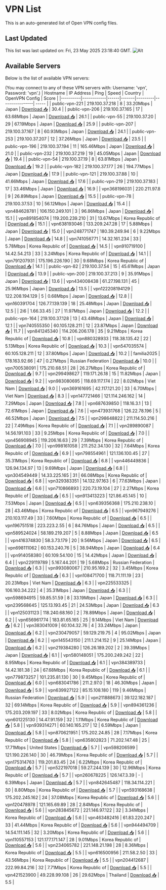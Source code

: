 # VPN List

This is an auto-generated list of Open VPN config files.

## Last Updated

This list was last updated on: Fri, 23 May 2025 23:18:40 GMT.
![Alt](https://repobeats.axiom.co/api/embed/186b98318ef1479477931607c1ad7d823f12451f.svg "Repobeats analytics image")

## Available Servers

Below is the list of available VPN servers:

(You may connect to any of these VPN servers with: Username: 'vpn', Password: 'vpn'.)
| Hostname | IP Address | Ping | Speed | Country | OpenVPN Config | Score |
|----------|------------|------|-------|---------|----------------| ----- |
| public-vpn-221 | 219.100.37.218 | 8 | 33.20Mbps | Japan | [Download 📥](./configs/server_0_JP.ovpn) | 30.4 |
| public-vpn-206 | 219.100.37.165 | 17 | 63.68Mbps | Japan | [Download 📥](./configs/server_1_JP.ovpn) | 26.1 |
| public-vpn-55 | 219.100.37.20 | 29 | 67.19Mbps | Japan | [Download 📥](./configs/server_2_JP.ovpn) | 25.9 |
| public-vpn-207 | 219.100.37.167 | 8 | 60.93Mbps | Japan | [Download 📥](./configs/server_3_JP.ovpn) | 24.1 |
| public-vpn-253 | 219.100.37.207 | 12 | 37.26Mbps | Japan | [Download 📥](./configs/server_4_JP.ovpn) | 23.5 |
| public-vpn-196 | 219.100.37.194 | 11 | 165.46Mbps | Japan | [Download 📥](./configs/server_5_JP.ovpn) | 21.0 |
| public-vpn-232 | 219.100.37.219 | 19 | 45.05Mbps | Japan | [Download 📥](./configs/server_6_JP.ovpn) | 19.4 |
| public-vpn-54 | 219.100.37.19 | 8 | 63.81Mbps | Japan | [Download 📥](./configs/server_7_JP.ovpn) | 19.2 |
| public-vpn-182 | 219.100.37.177 | 26 | 194.77Mbps | Japan | [Download 📥](./configs/server_8_JP.ovpn) | 17.9 |
| public-vpn-121 | 219.100.37.88 | 10 | 41.66Mbps | Japan | [Download 📥](./configs/server_9_JP.ovpn) | 17.6 |
| public-vpn-219 | 219.100.37.183 | 17 | 33.46Mbps | Japan | [Download 📥](./configs/server_10_JP.ovpn) | 16.9 |
| vpn368196031 | 220.211.97.8 | 9 | 26.89Mbps | Japan | [Download 📥](./configs/server_11_JP.ovpn) | 15.5 |
| public-vpn-78 | 219.100.37.53 | 10 | 56.12Mbps | Japan | [Download 📥](./configs/server_12_JP.ovpn) | 15.4 |
| vpn484628781 | 106.150.249.101 | 3 | 96.86Mbps | Japan | [Download 📥](./configs/server_13_JP.ovpn) | 15.1 |
| vpn891854074 | 119.200.239.210 | 31 | 13.67Mbps | Korea Republic of | [Download 📥](./configs/server_14_KR.ovpn) | 15.1 |
| vpn638193046 | 133.209.247.28 | 17 | 5.88Mbps | Japan | [Download 📥](./configs/server_15_JP.ovpn) | 15.0 |
| vpn248771747 | 180.39.249.94 | 6 | 9.22Mbps | Japan | [Download 📥](./configs/server_16_JP.ovpn) | 14.8 |
| vpn741056771 | 14.32.161.234 | 33 | 5.78Mbps | Korea Republic of | [Download 📥](./configs/server_17_KR.ovpn) | 14.5 |
| vpn910719100 | 14.42.54.213 | 33 | 3.24Mbps | Korea Republic of | [Download 📥](./configs/server_18_KR.ovpn) | 14.1 |
| vpn791207931 | 175.196.226.190 | 30 | 9.68Mbps | Korea Republic of | [Download 📥](./configs/server_19_KR.ovpn) | 14.1 |
| public-vpn-82 | 219.100.37.54 | 15 | 45.61Mbps | Japan | [Download 📥](./configs/server_20_JP.ovpn) | 13.9 |
| public-vpn-200 | 219.100.37.213 | 9 | 35.91Mbps | Japan | [Download 📥](./configs/server_21_JP.ovpn) | 13.6 |
| vpn434008438 | 61.27.198.131 | 45 | 25.96Mbps | Japan | [Download 📥](./configs/server_22_JP.ovpn) | 13.5 |
| vpn122208194129 | 122.208.194.129 | 5 | 0.68Mbps | Japan | [Download 📥](./configs/server_23_JP.ovpn) | 12.8 |
| vpn160391704 | 126.77.139.139 | 18 | 25.48Mbps | Japan | [Download 📥](./configs/server_24_JP.ovpn) | 12.5 |
| 2i6 | 1.66.33.45 | 27 | 11.97Mbps | Japan | [Download 📥](./configs/server_25_JP.ovpn) | 12.2 |
| public-vpn-164 | 219.100.37.128 | 13 | 43.48Mbps | Japan | [Download 📥](./configs/server_26_JP.ovpn) | 12.1 |
| vpn740555350 | 60.105.128.211 | 12 | 23.87Mbps | Japan | [Download 📥](./configs/server_27_JP.ovpn) | 11.7 |
| vpn841245340 | 114.206.206.178 | 35 | 9.21Mbps | Korea Republic of | [Download 📥](./configs/server_28_KR.ovpn) | 10.8 |
| vpn880328933 | 118.38.135.42 | 22 | 5.13Mbps | Korea Republic of | [Download 📥](./configs/server_29_KR.ovpn) | 10.3 |
| vpn547035574 | 60.105.128.211 | 12 | 37.80Mbps | Japan | [Download 📥](./configs/server_30_JP.ovpn) | 10.2 |
| familia2025 | 178.163.92.66 | 47 | 0.27Mbps | Russian Federation | [Download 📥](./configs/server_31_RU.ovpn) | 10.0 |
| vpn700538091 | 175.210.68.51 | 28 | 26.27Mbps | Korea Republic of | [Download 📥](./configs/server_32_KR.ovpn) | 9.7 |
| vpn299498627 | 119.171.26.18 | 15 | 11.82Mbps | Japan | [Download 📥](./configs/server_33_JP.ovpn) | 9.2 |
| vpn983080695 | 118.69.117.174 | 22 | 8.02Mbps | Viet Nam | [Download 📥](./configs/server_34_VN.ovpn) | 9.0 |
| vpn369161695 | 42.117.121.20 | 33 | 6.70Mbps | Viet Nam | [Download 📥](./configs/server_35_VN.ovpn) | 8.3 |
| vpn147721466 | 121.114.246.162 | 14 | 7.29Mbps | Japan | [Download 📥](./configs/server_36_JP.ovpn) | 7.8 |
| vpn687639850 | 118.16.3.1 | 13 | 72.61Mbps | Japan | [Download 📥](./configs/server_37_JP.ovpn) | 7.6 |
| vpn473931768 | 126.22.78.196 | 5 | 46.52Mbps | Japan | [Download 📥](./configs/server_38_JP.ovpn) | 7.5 |
| vpn298648822 | 211.114.50.216 | 22 | 7.49Mbps | Korea Republic of | [Download 📥](./configs/server_39_KR.ovpn) | 7.1 |
| vpn289890087 | 14.56.191.103 | 33 | 9.25Mbps | Korea Republic of | [Download 📥](./configs/server_40_KR.ovpn) | 7.0 |
| vpn456908945 | 119.206.16.63 | 29 | 7.39Mbps | Korea Republic of | [Download 📥](./configs/server_41_KR.ovpn) | 7.0 |
| vpn998161058 | 211.252.34.130 | 32 | 7.64Mbps | Korea Republic of | [Download 📥](./configs/server_42_KR.ovpn) | 6.9 |
| vpn798554961 | 121.136.100.45 | 27 | 35.31Mbps | Korea Republic of | [Download 📥](./configs/server_43_KR.ovpn) | 6.8 |
| vpn446449836 | 126.94.134.97 | 13 | 9.69Mbps | Japan | [Download 📥](./configs/server_44_JP.ovpn) | 6.8 |
| vpn304549449 | 14.33.225.165 | 31 | 66.08Mbps | Korea Republic of | [Download 📥](./configs/server_45_KR.ovpn) | 6.8 |
| vpn329383351 | 14.132.97.163 | 6 | 77.63Mbps | Japan | [Download 📥](./configs/server_46_JP.ovpn) | 6.6 |
| vpn710866893 | 220.73.19.104 | 27 | 2.27Mbps | Korea Republic of | [Download 📥](./configs/server_47_KR.ovpn) | 6.5 |
| vpn913413223 | 121.86.45.145 | 10 | 7.53Mbps | Japan | [Download 📥](./configs/server_48_JP.ovpn) | 6.5 |
| vpn639356368 | 175.210.238.10 | 28 | 43.46Mbps | Korea Republic of | [Download 📥](./configs/server_49_KR.ovpn) | 6.5 |
| vpn967949276 | 210.103.117.49 | 33 | 7.60Mbps | Korea Republic of | [Download 📥](./configs/server_50_KR.ovpn) | 6.5 |
| vpn196751518 | 223.223.2.55 | 6 | 84.76Mbps | Japan | [Download 📥](./configs/server_51_JP.ovpn) | 6.5 |
| vpn589524024 | 58.189.219.207 | 5 | 8.88Mbps | Japan | [Download 📥](./configs/server_52_JP.ovpn) | 6.5 |
| vpn416374830 | 58.3.73.179 | 20 | 9.56Mbps | Japan | [Download 📥](./configs/server_53_JP.ovpn) | 6.5 |
| vpn698111062 | 60.153.240.76 | 5 | 38.94Mbps | Japan | [Download 📥](./configs/server_54_JP.ovpn) | 6.4 |
| vpn914058380 | 60.109.54.100 | 15 | 14.42Mbps | Japan | [Download 📥](./configs/server_55_JP.ovpn) | 6.4 |
| vpn229119789 | 5.167.44.201 | 19 | 5.68Mbps | Russian Federation | [Download 📥](./configs/server_56_RU.ovpn) | 6.3 |
| vpn993080067 | 210.95.169.2 | 32 | 3.45Mbps | Korea Republic of | [Download 📥](./configs/server_57_KR.ovpn) | 6.3 |
| vpn108471700 | 118.71.111.19 | 23 | 20.23Mbps | Viet Nam | [Download 📥](./configs/server_58_VN.ovpn) | 6.3 |
| vpn225533325 | 106.160.34.222 | 4 | 35.31Mbps | Japan | [Download 📥](./configs/server_59_JP.ovpn) | 6.3 |
| vpn598694915 | 59.85.51.59 | 8 | 33.19Mbps | Japan | [Download 📥](./configs/server_60_JP.ovpn) | 6.3 |
| vpn239568645 | 125.13.193.45 | 21 | 24.53Mbps | Japan | [Download 📥](./configs/server_61_JP.ovpn) | 6.3 |
| vpn125031123 | 118.240.68.160 | 2 | 78.89Mbps | Japan | [Download 📥](./configs/server_62_JP.ovpn) | 6.2 |
| vpn656961774 | 183.81.65.165 | 25 | 9.14Mbps | Viet Nam | [Download 📥](./configs/server_63_VN.ovpn) | 6.2 |
| vpn383041009 | 60.104.32.76 | 4 | 33.24Mbps | Japan | [Download 📥](./configs/server_64_JP.ovpn) | 6.2 |
| vpn230479057 | 59.129.219.75 | 4 | 95.02Mbps | Japan | [Download 📥](./configs/server_65_JP.ovpn) | 6.2 |
| vpn145543150 | 211.1.214.152 | 9 | 25.14Mbps | Japan | [Download 📥](./configs/server_66_JP.ovpn) | 6.2 |
| vpn219384280 | 126.26.189.202 | 2 | 39.39Mbps | Japan | [Download 📥](./configs/server_67_JP.ovpn) | 6.1 |
| vpn580148051 | 175.200.249.242 | 22 | 8.95Mbps | Korea Republic of | [Download 📥](./configs/server_68_KR.ovpn) | 6.1 |
| vpn384389733 | 14.42.181.38 | 24 | 67.68Mbps | Korea Republic of | [Download 📥](./configs/server_69_KR.ovpn) | 6.1 |
| vpn779873257 | 101.235.81.130 | 30 | 9.45Mbps | Korea Republic of | [Download 📥](./configs/server_70_KR.ovpn) | 6.0 |
| vpn683041786 | 211.2.97.0 | 18 | 46.30Mbps | Japan | [Download 📥](./configs/server_71_JP.ovpn) | 5.9 |
| vpn639927122 | 85.15.108.180 | 119 | 9.46Mbps | Russian Federation | [Download 📥](./configs/server_72_RU.ovpn) | 5.9 |
| vpn211888673 | 39.122.182.187 | 32 | 69.14Mbps | Korea Republic of | [Download 📥](./configs/server_73_KR.ovpn) | 5.9 |
| vpn894361236 | 175.203.209.197 | 33 | 8.02Mbps | Korea Republic of | [Download 📥](./configs/server_74_KR.ovpn) | 5.8 |
| vpn601225130 | 14.47.91.159 | 32 | 1.11Mbps | Korea Republic of | [Download 📥](./configs/server_75_KR.ovpn) | 5.8 |
| vpn939314271 | 60.140.165.217 | 12 | 6.59Mbps | Japan | [Download 📥](./configs/server_76_JP.ovpn) | 5.8 |
| vpn870621951 | 175.202.24.85 | 28 | 7.17Mbps | Korea Republic of | [Download 📥](./configs/server_77_KR.ovpn) | 5.8 |
| vpn635802823 | 71.202.147.48 | 25 | 17.71Mbps | United States | [Download 📥](./configs/server_78_US.ovpn) | 5.7 |
| vpn598206599 | 121.190.226.140 | 30 | 46.79Mbps | Korea Republic of | [Download 📥](./configs/server_79_KR.ovpn) | 5.7 |
| vpn175314763 | 119.201.83.45 | 24 | 6.22Mbps | Korea Republic of | [Download 📥](./configs/server_80_KR.ovpn) | 5.7 |
| vpn522197018 | 59.27.244.139 | 30 | 12.96Mbps | Korea Republic of | [Download 📥](./configs/server_81_KR.ovpn) | 5.7 |
| vpn260678225 | 126.147.3.39 | - | 6.39Mbps | Japan | [Download 📥](./configs/server_82_JP.ovpn) | 5.7 |
| vpn842645487 | 118.34.114.221 | 30 | 8.80Mbps | Korea Republic of | [Download 📥](./configs/server_83_KR.ovpn) | 5.7 |
| vpn593168638 | 175.202.245.162 | 24 | 37.08Mbps | Korea Republic of | [Download 📥](./configs/server_84_KR.ovpn) | 5.6 |
| vpn120478978 | 121.165.69.89 | 28 | 2.84Mbps | Korea Republic of | [Download 📥](./configs/server_85_KR.ovpn) | 5.6 |
| vpn283845672 | 221.146.97.122 | 32 | 3.34Mbps | Korea Republic of | [Download 📥](./configs/server_86_KR.ovpn) | 5.6 |
| vpn463482416 | 61.83.220.247 | 33 | 41.44Mbps | Korea Republic of | [Download 📥](./configs/server_87_KR.ovpn) | 5.6 |
| vpn944494709 | 14.54.111.145 | 32 | 3.20Mbps | Korea Republic of | [Download 📥](./configs/server_88_KR.ovpn) | 5.6 |
| vpn110557153 | 121.177.171.147 | 28 | 9.01Mbps | Korea Republic of | [Download 📥](./configs/server_89_KR.ovpn) | 5.6 |
| vpn234065782 | 221.148.21.198 | 28 | 8.36Mbps | Korea Republic of | [Download 📥](./configs/server_90_KR.ovpn) | 5.5 |
| vpn616500956 | 211.58.2.50 | 33 | 43.56Mbps | Korea Republic of | [Download 📥](./configs/server_91_KR.ovpn) | 5.5 |
| vpn204412687 | 222.99.84.216 | 32 | 7.71Mbps | Korea Republic of | [Download 📥](./configs/server_92_KR.ovpn) | 5.5 |
| vpn421523900 | 49.228.99.108 | 26 | 29.62Mbps | Thailand | [Download 📥](./configs/server_93_TH.ovpn) | 5.5 |
